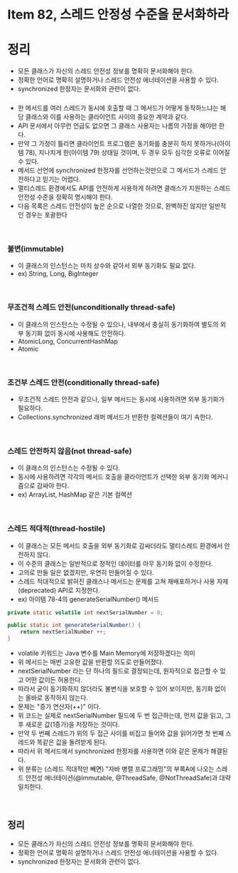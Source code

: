 # Item 82, 스레드 안정성 수준을 문서화하라

# 정리

- 모든 클래스가 자신의 스레드 안전성 정보를 명확히 문서화해야 한다.
- 정확한 언어로 명확히 설명하거나 스레드 안전성 애너테이션을 사용할 수 있다.
- synchronized 한정자는 문서화와 관련이 없다.

### 

- 한 메서드를 여러 스레드가 동시에 호출할 때 그 메서드가 어떻게 동작하느냐는 해당 클래스와 이를 사용하는 클라이언트 사이의 중요한 계약과 같다.
- API 문서에서 아무런 언급도 없으면 그 클래스 사용자는 나름의 가정을 해야만 한다.
- 만약 그 가정이 틀리면 클라이언트 프로그램은 동기화를 충분히 하지 못하거나(아이템 78), 지나치게 한(아이템 79) 상태일 것이며, 두 경우 모두 심각한 오류로 이어질 수 있다.
- 메서드 선언에 synchronized 한정자를 선언하는것만으로 그 메서드가 스레드 안전하다고 믿기는 어렵다.
- 멀티스레드 환경에서도 API를 안전하게 사용하게 하려면 클래스가 지원하는 스레드 안전성 수준을 정확히 명시해야 한다.
- 다음 목록은 스레드 안전성이 높은 순으로 나열한 것으로, 완벽하진 않지만 일반적인 경우는 포괄한다
<br>

### **불변(immutable)**

- 이 클래스의 인스턴스는 마치 상수와 같아서 외부 동기화도 필요 없다.
- ex) String, Long, BigInteger
<br>

### **무조건적 스레드 안전(unconditionally thread-safe)**

- 이 클래스의 인스턴스는 수정될 수 있으나, 내부에서 충실히 동기화하여 별도의 외부 동기화 없이 동시에 사용해도 안전하다.
- AtomicLong, ConcurrentHashMap
- Atomic
<br>

### **조건부 스레드 안전(conditionally thread-safe)**

- 무조건적 스레드 안전과 같으나, 일부 메서드는 동시에 사용하려면 외부 동기화가 필요하다.
- Collections.synchronized 래퍼 메서드가 반환한 컬렉션들이 여기 속한다.
<br>

### **스레드 안전하지 않음(not thread-safe)**

- 이 클래스의 인스턴스는 수정될 수 있다.
- 동시에 사용하려면 각각의 메서드 호출을 클라이언트가 선택한 외부 동기화 메커니즘으로 감싸야 한다.
- ex) ArrayList, HashMap 같은 기본 컬렉션
<br>

### **스레드 적대적(thread-hostile)**

- 이 클래스는 모든 메서드 호출을 외부 동기화로 감싸더라도 멀티스레드 환경에서 안전하지 않다.
- 이 수준의 클래스는 일반적으로 정적인 데이터를 아무 동기화 없이 수정한다.
- 고의로 만들 일은 없겠지만, 우연히 만들어질 수 있다.
- 스레드 적대적으로 밝혀진 클래스나 메서드는 문제를 고쳐 재배포하거나 사용 자제(deprecated) API로 지정한다.
- ex) 아이템 78-4의 generateSerialNumber() 메서드

```java
private static volatile int nextSerialNumber = 0;

public static int generateSerialNumber() {
    return nextSerialNumber ++;
}
```

- volatile 키워드는 Java 변수를 Main Memory에 저장하겠다는 의미
- 위 메서드는 매번 고유한 값을 반환할 의도로 만들어졌다.
- nextSerialNumber 라는 단 하나의 필드로 결정되는데, 원자적으로 접근할 수 있고 어떤 값이든 허용한다.
- 따라서 굳이 동기화하지 않더라도 불변식을 보호할 수 있어 보이지만, 동기화 없이는 올바로 동작하지 않는다.
- 문제는 "증가 연산자(++)" 이다.
- 위 코드는 실제로 nextSerialNumber 필드에 두 번 접근하는데, 먼저 값을 읽고, 그 후 새로운 값(1증가)을 저장하는 것이다.
- 만약 두 번째 스레드가 위의 두 접근 사이를 비집고 들어와 값을 읽어가면 첫 번째 스레드와 똑같은 값을 돌려받게 된다.
- 따라서 위 메서드에서 synchronized 한정자를 사용하면 이와 같은 문제가 해결된다.
- 위 분류는 (스레드 적대적만 빼면) "자바 병렬 프로그래밍"의 부록A에 나오는 스레드 안전성 애너테이션(@Immutable, @ThreadSafe, @NotThreadSafe)과 대략 일치한다.
<br>

## **정리**

- 모든 클래스가 자신의 스레드 안전성 정보를 명확히 문서화해야 한다.
- 정확한 언어로 명확히 설명하거나 스레드 안전성 애너테이션을 사용할 수 있다.
- synchronized 한정자는 문서화와 관련이 없다.
